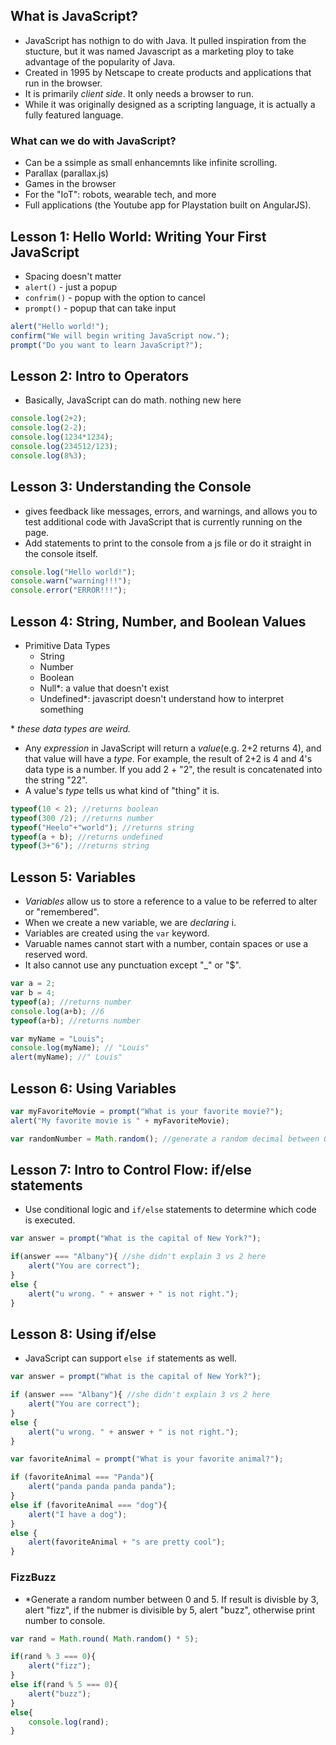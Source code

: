 ## What is JavaScript?
- JavaScript has nothign to do with Java.  It pulled inspiration from the stucture, but it was named Javascript as a marketing ploy to take advantage of the popularity of Java.
- Created in 1995 by Netscape to create products and applications that run in the browser.
- It is primarily *client side*.  It only needs a browser to run.
- While it was originally designed as a scripting language, it is actually a fully featured language.

### What can we do with JavaScript?
- Can be a ssimple as small enhancemnts like infinite scrolling.
- Parallax (parallax.js)
- Games in the browser
- For the "IoT": robots, wearable tech, and more
- Full applications (the Youtube app for Playstation built on AngularJS).

## Lesson 1: Hello World: Writing Your First JavaScript
- Spacing doesn't matter
- `alert()` - just a popup
- `confrim()` - popup with the option to cancel
- `prompt()` - popup that can take input
```javascript
alert("Hello world!");
confirm("We will begin writing JavaScript now.");
prompt("Do you want to learn JavaScript?");
```

## Lesson 2: Intro to Operators
- Basically, JavaScript can do math.  nothing new here
```javascript
console.log(2+2);
console.log(2-2);
console.log(1234*1234);
console.log(234512/123);
console.log(8%3);
```

## Lesson 3: Understanding the Console
- gives feedback like messages, errors, and warnings, and allows you to test additional code with JavaScript that is currently running on the page.
- Add statements to print to the console from a js file or do it straight in the console itself.
```javascript
console.log("Hello world!");
console.warn("warning!!!");
console.error("ERROR!!!");
```

## Lesson 4: String, Number, and Boolean Values
- Primitive Data Types
	- String
	- Number
	- Boolean
	- Null&ast;: a value that doesn't exist
	- Undefined&ast;: javascript doesn't understand how to interpret something

&ast; *these data types are weird.*
- Any *expression* in JavaScript will return a *value*(e.g. 2+2 returns 4), and that value will have a *type*.  For example, the result of 2+2 is 4 and 4's data type is a number.  If you add 2 + "2", the result is concatenated into the string "22".
- A value's *type* tells us what kind of "thing" it is.
```javascript
typeof(10 < 2); //returns boolean
typeof(300 /2); //returns number
typeof("Heelo"+"world"); //returns string
typeof(a + b); //returns undefined
typeof(3+"6"); //returns string
```

## Lesson 5: Variables
- *Variables* allow us to store a reference to a value to be referred to alter or "remembered".
- When we create a new variable, we are *declaring* i.
- Variables are created using the `var` keyword.
- Varuable names cannot start with a number, contain spaces or use a reserved word.
- It also cannot use any punctuation except "&lowbar;" or "$".

```javascript
var a = 2;
var b = 4;
typeof(a); //returns number
console.log(a+b); //6
typeof(a+b); //returns number

var myName = "Louis";
console.log(myName); // "Louis"
alert(myName); //" Louis"
```

## Lesson 6: Using Variables
```javascript
var myFavoriteMovie = prompt("What is your favorite movie?");
alert("My favorite movie is " + myFavoriteMovie);

var randomNumber = Math.random(); //generate a random decimal between 0 and 1; multiply by 5 for 1 - 5
```

## Lesson 7: Intro to Control Flow: if/else statements
- Use conditional logic and `if/else` statements to determine which code is executed.
```javascript
var answer = prompt("What is the capital of New York?");

if(answer === "Albany"){ //she didn't explain 3 vs 2 here
	alert("You are correct");
}
else {
	alert("u wrong. " + answer + " is not right.");
}
```

## Lesson 8: Using if/else
- JavaScript can support `else if` statements as well.
```javascript
var answer = prompt("What is the capital of New York?");

if (answer === "Albany"){ //she didn't explain 3 vs 2 here
	alert("You are correct");
}
else {
	alert("u wrong. " + answer + " is not right.");
}

var favoriteAnimal = prompt("What is your favorite animal?");

if (favoriteAnimal === "Panda"){
	alert("panda panda panda panda");
}
else if (favoriteAnimal === "dog"){
	alert("I have a dog");
}
else {
	alert(favoriteAnimal + "s are pretty cool");
}
```

### FizzBuzz
- *Generate a random number between 0 and 5.  If result is divisble by 3, alert "fizz",  if the nubmer is divisible by 5, alert "buzz", otherwise print number to console.
```javascript
var rand = Math.round( Math.random() * 5);

if(rand % 3 === 0){
	alert("fizz");
}
else if(rand % 5 === 0){
	alert("buzz");
}
else{
	console.log(rand);
}
```
